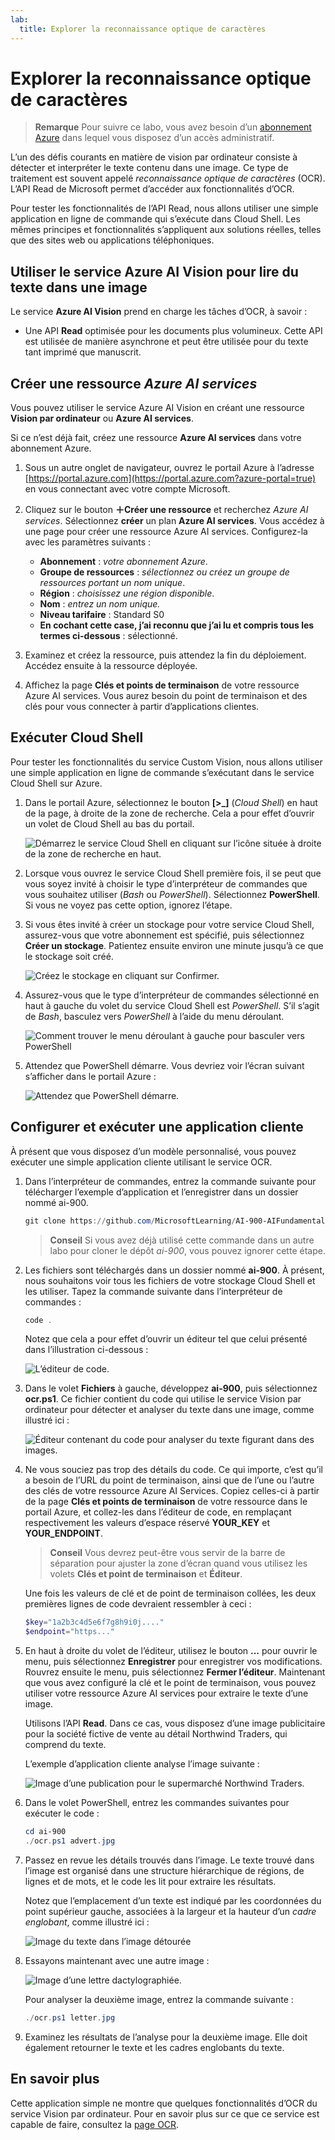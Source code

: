 ```yaml
---
lab:
  title: Explorer la reconnaissance optique de caractères
---
```


# Explorer la reconnaissance optique de caractères

> **Remarque** Pour suivre ce labo, vous avez besoin d’un [abonnement Azure](https://azure.microsoft.com/free?azure-portal=true) dans lequel vous disposez d’un accès administratif.

L’un des défis courants en matière de vision par ordinateur consiste à détecter et interpréter le texte contenu dans une image. Ce type de traitement est souvent appelé *reconnaissance optique de caractères* (OCR). L’API Read de Microsoft permet d’accéder aux fonctionnalités d’OCR. 

Pour tester les fonctionnalités de l’API Read, nous allons utiliser une simple application en ligne de commande qui s’exécute dans Cloud Shell. Les mêmes principes et fonctionnalités s’appliquent aux solutions réelles, telles que des sites web ou applications téléphoniques.

## Utiliser le service Azure AI Vision pour lire du texte dans une image

Le service **Azure AI Vision** prend en charge les tâches d’OCR, à savoir :

- Une API **Read** optimisée pour les documents plus volumineux. Cette API est utilisée de manière asynchrone et peut être utilisée pour du texte tant imprimé que manuscrit.

## Créer une ressource *Azure AI services*

Vous pouvez utiliser le service Azure AI Vision en créant une ressource **Vision par ordinateur** ou **Azure AI services**.

Si ce n’est déjà fait, créez une ressource **Azure AI services** dans votre abonnement Azure.

1. Sous un autre onglet de navigateur, ouvrez le portail Azure à l’adresse [https://portal.azure.com](https://portal.azure.com?azure-portal=true) en vous connectant avec votre compte Microsoft.

1. Cliquez sur le bouton **&#65291;Créer une ressource** et recherchez *Azure AI services*. Sélectionnez **créer** un plan **Azure AI services**. Vous accédez à une page pour créer une ressource Azure AI services. Configurez-la avec les paramètres suivants :
    - **Abonnement** : *votre abonnement Azure*.
    - **Groupe de ressources** : *sélectionnez ou créez un groupe de ressources portant un nom unique*.
    - **Région** : *choisissez une région disponible*.
    - **Nom** : *entrez un nom unique.*
    - **Niveau tarifaire** : Standard S0
    - **En cochant cette case, j’ai reconnu que j’ai lu et compris tous les termes ci-dessous** : sélectionné.

1. Examinez et créez la ressource, puis attendez la fin du déploiement. Accédez ensuite à la ressource déployée.

1. Affichez la page **Clés et points de terminaison** de votre ressource Azure AI services. Vous aurez besoin du point de terminaison et des clés pour vous connecter à partir d’applications clientes.

## Exécuter Cloud Shell

Pour tester les fonctionnalités du service Custom Vision, nous allons utiliser une simple application en ligne de commande s’exécutant dans le service Cloud Shell sur Azure.

1. Dans le portail Azure, sélectionnez le bouton **[>_]** (*Cloud Shell*) en haut de la page, à droite de la zone de recherche. Cela a pour effet d’ouvrir un volet de Cloud Shell au bas du portail. 

    ![Démarrez le service Cloud Shell en cliquant sur l’icône située à droite de la zone de recherche en haut.](media/read-text-computer-vision/powershell-portal-guide-1.png)

1. Lorsque vous ouvrez le service Cloud Shell première fois, il se peut que vous soyez invité à choisir le type d’interpréteur de commandes que vous souhaitez utiliser (*Bash* ou *PowerShell*). Sélectionnez **PowerShell**. Si vous ne voyez pas cette option, ignorez l’étape.  

1. Si vous êtes invité à créer un stockage pour votre service Cloud Shell, assurez-vous que votre abonnement est spécifié, puis sélectionnez **Créer un stockage**. Patientez ensuite environ une minute jusqu’à ce que le stockage soit créé.

    ![Créez le stockage en cliquant sur Confirmer.](media/read-text-computer-vision/powershell-portal-guide-2.png)

1. Assurez-vous que le type d’interpréteur de commandes sélectionné en haut à gauche du volet du service Cloud Shell est *PowerShell*. S’il s’agit de *Bash*, basculez vers *PowerShell* à l’aide du menu déroulant.

    ![Comment trouver le menu déroulant à gauche pour basculer vers PowerShell](media/read-text-computer-vision/powershell-portal-guide-3.png) 

1. Attendez que PowerShell démarre. Vous devriez voir l’écran suivant s’afficher dans le portail Azure :  

    ![Attendez que PowerShell démarre.](media/read-text-computer-vision/powershell-prompt.png) 

## Configurer et exécuter une application cliente

À présent que vous disposez d’un modèle personnalisé, vous pouvez exécuter une simple application cliente utilisant le service OCR.

1. Dans l’interpréteur de commandes, entrez la commande suivante pour télécharger l’exemple d’application et l’enregistrer dans un dossier nommé ai-900.

    ```PowerShell
    git clone https://github.com/MicrosoftLearning/AI-900-AIFundamentals ai-900
    ```

    >**Conseil** Si vous avez déjà utilisé cette commande dans un autre labo pour cloner le dépôt *ai-900*, vous pouvez ignorer cette étape.

1. Les fichiers sont téléchargés dans un dossier nommé **ai-900**. À présent, nous souhaitons voir tous les fichiers de votre stockage Cloud Shell et les utiliser. Tapez la commande suivante dans l’interpréteur de commandes :

    ```PowerShell
    code .
    ```

    Notez que cela a pour effet d’ouvrir un éditeur tel que celui présenté dans l’illustration ci-dessous : 

    ![L’éditeur de code.](media/read-text-computer-vision/powershell-portal-guide-4.png)

1. Dans le volet **Fichiers** à gauche, développez **ai-900**, puis sélectionnez **ocr.ps1**. Ce fichier contient du code qui utilise le service Vision par ordinateur pour détecter et analyser du texte dans une image, comme illustré ici :

    ![Éditeur contenant du code pour analyser du texte figurant dans des images.](media/read-text-computer-vision/ocr-code.png)

1. Ne vous souciez pas trop des détails du code. Ce qui importe, c’est qu’il a besoin de l’URL du point de terminaison, ainsi que de l’une ou l’autre des clés de votre ressource Azure AI Services. Copiez celles-ci à partir de la page **Clés et points de terminaison** de votre ressource dans le portail Azure, et collez-les dans l’éditeur de code, en remplaçant respectivement les valeurs d’espace réservé **YOUR_KEY** et **YOUR_ENDPOINT**.

    > **Conseil** Vous devrez peut-être vous servir de la barre de séparation pour ajuster la zone d’écran quand vous utilisez les volets **Clés et point de terminaison** et **Éditeur**.

    Une fois les valeurs de clé et de point de terminaison collées, les deux premières lignes de code devraient ressembler à ceci :

    ```PowerShell
    $key="1a2b3c4d5e6f7g8h9i0j...."    
    $endpoint="https..."
    ```

1. En haut à droite du volet de l’éditeur, utilisez le bouton **...** pour ouvrir le menu, puis sélectionnez **Enregistrer** pour enregistrer vos modifications. Rouvrez ensuite le menu, puis sélectionnez **Fermer l’éditeur**. Maintenant que vous avez configuré la clé et le point de terminaison, vous pouvez utiliser votre ressource Azure AI services pour extraire le texte d’une image.

    Utilisons l’API **Read**. Dans ce cas, vous disposez d’une image publicitaire pour la société fictive de vente au détail Northwind Traders, qui comprend du texte.

    L’exemple d’application cliente analyse l’image suivante :

    ![Image d’une publication pour le supermarché Northwind Traders.](media/read-text-computer-vision/advert.jpg)

1. Dans le volet PowerShell, entrez les commandes suivantes pour exécuter le code :

    ```PowerShell
    cd ai-900
    ./ocr.ps1 advert.jpg
    ```

1. Passez en revue les détails trouvés dans l’image. Le texte trouvé dans l’image est organisé dans une structure hiérarchique de régions, de lignes et de mots, et le code les lit pour extraire les résultats.

    Notez que l’emplacement d’un texte est indiqué par les coordonnées du point supérieur gauche, associées à la largeur et la hauteur d’un *cadre englobant*, comme illustré ici :

    ![Image du texte dans l’image détourée](media/read-text-computer-vision/lab-05-bounding-boxes.png)

1. Essayons maintenant avec une autre image :

    ![Image d’une lettre dactylographiée.](media/read-text-computer-vision/letter.jpg)

    Pour analyser la deuxième image, entrez la commande suivante :

    ```PowerShell
    ./ocr.ps1 letter.jpg
    ```

1. Examinez les résultats de l’analyse pour la deuxième image. Elle doit également retourner le texte et les cadres englobants du texte.

## En savoir plus

Cette application simple ne montre que quelques fonctionnalités d’OCR du service Vision par ordinateur. Pour en savoir plus sur ce que ce service est capable de faire, consultez la [page OCR](https://docs.microsoft.com/azure/cognitive-services/computer-vision/overview-ocr).
